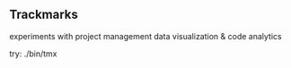 ## Trackmarks

experiments with project management data visualization & code analytics

try:
  ./bin/tmx
